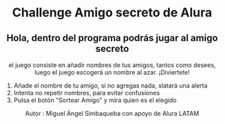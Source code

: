 <h1 align = "center"> Challenge Amigo secreto de Alura </h1>
<h2 align ="center">Hola, dentro del programa podrás jugar al amigo secreto</h2>
<p align ="center">el juego consiste en añadir nombres de tus amigos, tantos como desees, luego el juego escogerá un nombre al azar. ¡Diviertete!</p>

<ol>
   <li> Añade el nombre de tu amigo, si no agregas nada, slatará una alerta</li>
   <li>Intenta no repetir nombres, para evitar confusiones</li>
   <li>Pulsa el botón "Sortear Amigo" y mira quien es el elegido</li> 
</ol>
<p align="center">Autor : Miguel Ángel Simbaqueba con apoyo de Alura LATAM</p>


